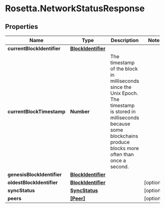 # Rosetta.NetworkStatusResponse

## Properties

Name | Type | Description | Notes
------------ | ------------- | ------------- | -------------
**currentBlockIdentifier** | [**BlockIdentifier**](BlockIdentifier.md) |  | 
**currentBlockTimestamp** | **Number** | The timestamp of the block in milliseconds since the Unix Epoch. The timestamp is stored in milliseconds because some blockchains produce blocks more often than once a second. | 
**genesisBlockIdentifier** | [**BlockIdentifier**](BlockIdentifier.md) |  | 
**oldestBlockIdentifier** | [**BlockIdentifier**](BlockIdentifier.md) |  | [optional] 
**syncStatus** | [**SyncStatus**](SyncStatus.md) |  | [optional] 
**peers** | [**[Peer]**](Peer.md) |  | [optional] 


